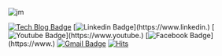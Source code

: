 ![jm](https://user-images.githubusercontent.com/88419478/128180180-98f836dd-4a36-4944-b713-192cb23a433c.gif)


  [![Tech Blog Badge](http://img.shields.io/badge/-Tech%20blog-black?style=flat-square&logo=github&link=https://)](https://)
  [![Linkedin Badge](https://img.shields.io/badge/-LinkedIn-blue?style=flat-square&logo=Linkedin&logoColor=white&link=https://www.linkedin.)](https://www.linkedin.)
  [![Youtube Badge](https://img.shields.io/badge/Youtube-ff0000?style=flat-square&logo=youtube&link=https://www.youtube.)](https://www.youtube.)
  [![Facebook Badge](https://img.shields.io/badge/facebook-1877f2?style=flat-square&logo=facebook&logoColor=white&link=https://www.)](https://www.)
  [![Gmail Badge](https://img.shields.io/badge/Gmail-d14836?style=flat-square&logo=Gmail&logoColor=white&link=mailto:aijm0205@gmail.com)](mailto:aijm0205@gmail.com)
[![Hits](https://hits.seeyoufarm.com/api/count/incr/badge.svg?url=https%3A%2F%2Fgithub.com%2Fai0205&count_bg=%2379C83D&title_bg=%23555555&icon=&icon_color=%23E7E7E7&title=hits&edge_flat=false)](https://hits.seeyoufarm.com)
